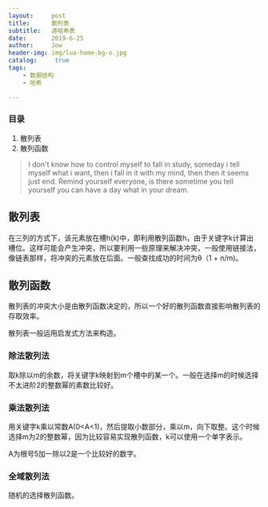 ```yaml
---
layout:     post
title:      散列表
subtitle:   递哈希表
date:       2019-6-25
author:     Jow
header-img: img/lua-home-bg-o.jpg
catalog: 	 true 
tags:
    - 数据结构
    - 哈希

---
```


### 目录
1. 散列表
2. 散列函数



> I don't know how to control myself to fall in study, someday i tell myself what i want, then i fall in it with my mind, then then it seems just end. Remind yourself everyone, is there sometime you tell yourself you can have a day what in your dream.

## 散列表
在三列的方式下，该元素放在槽h(k)中，即利用散列函数h，由于关键字k计算出槽位。这样可能会产生冲突，所以要利用一些原理来解决冲突，一般使用链接法，像链表那样，将冲突的元素放在后面。一般查找成功的时间为θ（1 + n/m)。

## 散列函数

散列表的冲突大小是由散列函数决定的，所以一个好的散列函数直接影响散列表的存取效率。

散列表一般运用启发式方法来构造。

### 除法散列法

取k除以m的余数，将关键字k映射到m个槽中的某一个。一般在选择m的时候选择不太进阶2的整数幂的素数比较好。

### 乘法散列法

用关键字k乘以常数A(0<A<1)，然后提取小数部分，乘以m，向下取整。这个时候选择m为2的整数幂，因为比较容易实现散列函数，k可以使用一个单字表示。

A为根号5加一除以2是一个比较好的数字。

### 全域散列法
随机的选择散列函数。